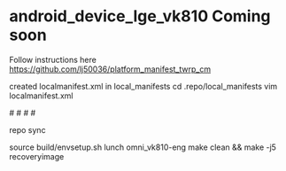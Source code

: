 # android_device_lge_vk810 Coming soon

Follow instructions here
https://github.com/lj50036/platform_manifest_twrp_cm

created localmanifest.xml in local_manifests
cd .repo/local_manifests
vim localmanifest.xml

<?xml version="1.0" encoding="UTF-8"?>

#<manifest>
#<remote name="vk810" fetch="https://github.com/Liquid1ce" />
#<project path="device/lge/vk810" name="android_device_lge_vk810" remote="vk810" revision="omni_twrp_mm"/>
#</manifest>


repo sync

source build/envsetup.sh
lunch omni_vk810-eng
make clean && make -j5 recoveryimage

